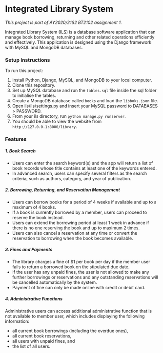 # Integrated Library System

*This project is part of AY2020/21S2 BT2102 assignment 1.*

Integrated Library System (ILS) is a database software application that can manage book borrowing, returning and other related operations efficiently and effectively. This application is designed using the Django framework with MySQL and MongoDB databases.

### Setup Instructions

To run this project:

1. Install Python, Django, MySQL, and MongoDB to your local computer.
2. Clone this repository.
3. Set up MySQL database and run the `tables.sql` file inside the sql folder to initialise the tables.
4. Create a MongoDB database called `books` and load the `libboks.json` file.
5. Open ils/ils/settings.py and insert your MySQL password to DATABASES > PASSWORD.
6. From your ils directory, run `python manage.py runserver`.
7. You should be able to view the website from `http://127.0.0.1:8000/library`.

### Features

##### 1. Book Search

- Users can enter the search keyword(s) and the app will return a list of book records whose title contains at least one of the keywords entered.
- In advanced search, users can specify several filters as the search criteria, such as authors, category, and year of publication.

##### 2. Borrowing, Returning, and Reservation Management

- Users can borrow books for a period of 4 weeks if available and up to a maximum of 4 books.
- If a book is currently borrowed by a member, users can proceed to reserve the book instead.
- Users can extend the borrowing period at least 1 week in advance if there is no one reserving the book and up to maximum 2 times.
- Users can also cancel a reservation at any time or convert the reservation to borrowing when the book becomes available.

##### 3. Fines and Payments

- The library charges a fine of $1 per book per day if the member user fails to return a borrowed book on the stipulated due date.
- If the user has any unpaid fines, the user is not allowed to make any further borrowings or reservations and any outstanding reservations will be cancelled automatically by the system.
- Payment of fine can only be made online with credit or debit card.

##### 4. Administrative Functions

Administrative users can access additional administrative function that is not available to member user, which includes displaying the following information:

- all current book borrowings (including the overdue ones),
- all current book reservations,
- all users with unpaid fines, and
- the list of all users.